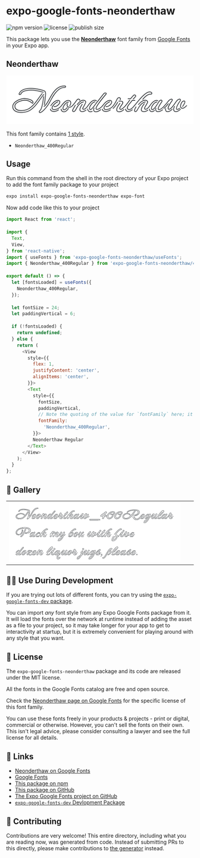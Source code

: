 # expo-google-fonts-neonderthaw

![npm version](https://flat.badgen.net/npm/v/expo-google-fonts-neonderthaw)
![license](https://flat.badgen.net/github/license/expo/google-fonts)
![publish size](https://flat.badgen.net/packagephobia/install/expo-google-fonts-neonderthaw)

This package lets you use the [**Neonderthaw**](https://fonts.google.com/specimen/Neonderthaw) font family from [Google Fonts](https://fonts.google.com/) in your Expo app.

## Neonderthaw

![Neonderthaw](./font-family.png)

This font family contains [1 style](#-gallery).

- `Neonderthaw_400Regular`

## Usage

Run this command from the shell in the root directory of your Expo project to add the font family package to your project
```sh
expo install expo-google-fonts-neonderthaw expo-font
```

Now add code like this to your project
```js
import React from 'react';

import {
  Text,
  View,
} from 'react-native';
import { useFonts } from 'expo-google-fonts-neonderthaw/useFonts';
import { Neonderthaw_400Regular } from 'expo-google-fonts-neonderthaw/400Regular';

export default () => {
  let [fontsLoaded] = useFonts({
    Neonderthaw_400Regular,
  });

  let fontSize = 24;
  let paddingVertical = 6;

  if (!fontsLoaded) {
    return undefined;
  } else {
    return (
      <View
        style={{
          flex: 1,
          justifyContent: 'center',
          alignItems: 'center',
        }}>
        <Text
          style={{
            fontSize,
            paddingVertical,
            // Note the quoting of the value for `fontFamily` here; it expects a string!
            fontFamily:
              'Neonderthaw_400Regular',
          }}>
          Neonderthaw Regular
        </Text>
      </View>
    );
  }
};

```

## 🔡 Gallery


||||
|-|-|-|
|![Neonderthaw_400Regular](.//400Regular/Neonderthaw_400Regular.ttf.png)||||


## 👩‍💻 Use During Development

If you are trying out lots of different fonts, you can try using the [`expo-google-fonts-dev` package](https://github.com/freeboub/google-fonts/tree/master/font-packages/dev#readme).

You can import *any* font style from any Expo Google Fonts package from it. It will load the fonts
over the network at runtime instead of adding the asset as a file to your project, so it may take longer
for your app to get to interactivity at startup, but it is extremely convenient
for playing around with any style that you want.

## 📖 License

The `expo-google-fonts-neonderthaw` package and its code are released under the MIT license.

All the fonts in the Google Fonts catalog are free and open source.

Check the [Neonderthaw page on Google Fonts](https://fonts.google.com/specimen/Neonderthaw) for the specific license of this font family.

You can use these fonts freely in your products & projects - print or digital, commercial or otherwise. However, you can't sell the fonts on their own. This isn't legal advice, please consider consulting a lawyer and see the full license for all details.

## 🔗 Links

- [Neonderthaw on Google Fonts](https://fonts.google.com/specimen/Neonderthaw)
- [Google Fonts](https://fonts.google.com/)
- [This package on npm](https://www.npmjs.com/package/expo-google-fonts-neonderthaw)
- [This package on GitHub](https://github.com/freeboub/google-fonts/tree/master/font-packages/neonderthaw)
- [The Expo Google Fonts project on GitHub](https://github.com/freeboub/google-fonts)
- [`expo-google-fonts-dev` Devlopment Package](https://github.com/freeboub/google-fonts/tree/master/font-packages/dev)

## 🤝 Contributing

Contributions are very welcome! This entire directory, including what you are reading now, was generated from code. Instead of submitting PRs to this directly, please make contributions to [the generator](https://github.com/freeboub/google-fonts/tree/master/packages/generator) instead.

